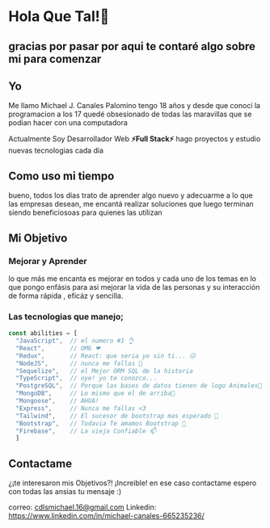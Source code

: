 # Hola Que Tal!👋
## gracias por pasar por aqui te contaré algo sobre mi para comenzar

## Yo
Me llamo Michael J. Canales Palomino tengo 18 años y desde que conocí la programacion a los 17 
quedé obsesionado de todas las maravillas que se podian hacer con una computadora

Actualmente Soy Desarrollador Web __⚡Full Stack⚡__ hago proyectos y estudio nuevas tecnologias cada dia

## Como uso mi tiempo
bueno, todos los dias trato de aprender algo nuevo y adecuarme a lo que las empresas desean,
me encantá realizar soluciones que luego terminan siendo beneficiosoas para quienes las utilizan

## Mi Objetivo
### Mejorar y Aprender
lo que más me encanta es mejorar en todos y cada uno de los temas en lo que pongo enfásis
para asi mejorar la vida de las personas y su interacción de forma rápida , eficáz y sencilla.


### Las tecnologias que manejo;

```JavaScript
const abilities = [
  "JavaScript",  // el numero #1 👌
  "React",       // OMG ❤
  "Redux",       // React: que seria yo sin ti... 😖
  "NodeJS",      // nunca me fallas 🌱
  "Sequelize",   // el Mejor ORM SQL de la historia
  "TypeScript",  // oye! yo te conozco...
  "PostgreSQL",  // Porque las bases de datos tienen de logo Animales🤔
  "MongoDB",     // Lo mismo que el de arriba🤔
  "Mongoose",    // AHUA!
  "Express",     // Nunca me fallas <3
  "Tailwind",    // El sucesor de bootstrap mas esperado 👯
  "Bootstrap",   // Todavia Te amamos Bootstrap 🔭
  "Firebase",    // La vieja Confiable 📫
  ]
```


## Contactame

¿¡te interesaron mis Objetivos?! 
¡Increible!
en ese caso contactame espero con todas las ansias tu mensaje :)

correo: cdlsmichael.16@gmail.com 
Linkedin: https://www.linkedin.com/in/michael-canales-665235236/ 


<!--
**Miiichael6/Miiichael6** is a ✨ _special_ ✨ repository because its `README.md` (this file) appears on your GitHub profile.

Here are some ideas to get you started:

- 🔭 I’m currently working on ...
- 🌱 I’m currently learning ...
- 👯 I’m looking to collaborate on ...
- 🤔 I’m looking for help with ...
- 💬 Ask me about ...
- 📫 How to reach me: ...
- 😄 Pronouns: ...
- ⚡ Fun fact: ...
-->
